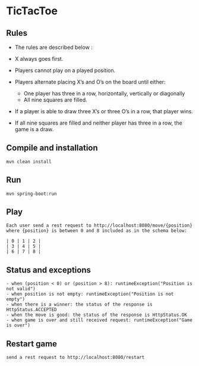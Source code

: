 # TicTacToe

## Rules

- The rules are described below :

- X always goes first.
- Players cannot play on a played position.
- Players alternate placing X’s and O’s on the board until either:
  - One player has three in a row, horizontally, vertically or diagonally
  - All nine squares are filled.
- If a player is able to draw three X’s or three O’s in a row, that player wins.
- If all nine squares are filled and neither player has three in a row, the game is a draw.

## Compile and installation

    mvn clean install

## Run

    mvn spring-boot:run

## Play

    Each user send a rest request to http://localhost:8080/move/{position}
    where {position} is between 0 and 8 included as in the schema below:

    | 0 | 1 | 2 |
    | 3 | 4 | 5 |
    | 6 | 7 | 8 |

## Status and exceptions

    - when (position < 0) or (position > 8): runtimeException("Position is not valid")
    - when position is not empty: runtimeException("Position is not empty")
    - when there is a winner: the status of the response is HttpStatus.ACCEPTED
    - when the move is good: the status of the response is HttpStatus.OK
    - when game is over and still received request: runtimeException("Game is over")

## Restart game

    send a rest request to http://localhost:8080/restart